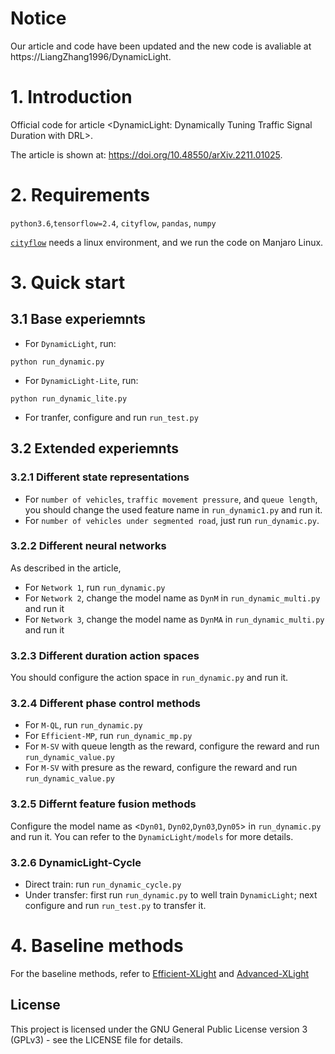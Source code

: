 # Notice
Our article and code have been updated and the new code is avaliable at https://LiangZhang1996/DynamicLight.

# 1. Introduction

Official code for article <DynamicLight: Dynamically Tuning Traffic Signal Duration with DRL>.

The article is shown at: https://doi.org/10.48550/arXiv.2211.01025.

# 2. Requirements

`python3.6`,`tensorflow=2.4`, `cityflow`, `pandas`, `numpy`

[`cityflow`](https://github.com/cityflow-project/CityFlow.git) needs a linux environment, and we run the code on Manjaro Linux.

# 3. Quick start

## 3.1 Base experiemnts

- For `DynamicLight`, run:
```shell
python run_dynamic.py
```
- For `DynamicLight-Lite`, run:
```shell
python run_dynamic_lite.py
```
- For tranfer, configure and run `run_test.py`


## 3.2 Extended experiemnts

### 3.2.1 Different state representations

- For `number of vehicles`, `traffic movement pressure`, and `queue length`, you should change the used feature name in `run_dynamic1.py` and run it.
- For `number of vehicles under segmented road`, just run `run_dynamic.py`.

### 3.2.2 Different neural networks

As described in the article,
- For `Network 1`, run `run_dynamic.py`
- For `Network 2`, change the model name as `DynM` in `run_dynamic_multi.py` and run it
- For `Network 3`, change the model name as `DynMA` in `run_dynamic_multi.py` and run it

### 3.2.3 Different duration action spaces

You should configure the action space in `run_dynamic.py` and run it.

### 3.2.4 Different phase control methods

- For `M-QL`, run `run_dynamic.py`
- For `Efficient-MP`, run `run_dynamic_mp.py`
- For `M-SV` with queue length as the reward, configure the reward and run `run_dynamic_value.py`
- For `M-SV` with presure as the reward, configure the reward and run `run_dynamic_value.py`

### 3.2.5 Differnt feature fusion methods

Configure the model name as <`Dyn01`, `Dyn02`,`Dyn03`,`Dyn05`> in `run_dynamic.py` and run it.
You can refer to the `DynamicLight/models` for more details.

### 3.2.6 DynamicLight-Cycle

- Direct train: run `run_dynamic_cycle.py`
- Under transfer: first run `run_dynamic.py` to well train `DynamicLight`; next configure and run `run_test.py` to transfer it.

# 4. Baseline methods

For the baseline methods, refer to [Efficient-XLight](https://github.com/LiangZhang1996/Efficient_XLight.git) and [Advanced-XLight](https://github.com/LiangZhang1996/Advanced_XLight.git)


## License
This project is licensed under the GNU General Public License version 3 (GPLv3) - see the LICENSE file for details.




